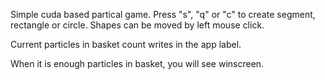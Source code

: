 Simple cuda based partical game.
Press "s", "q" or "c" to create segment, rectangle or circle.
Shapes can be moved by left mouse click.

Current particles in basket count writes in the app label.

When it is enough particles in basket, you will see winscreen.
